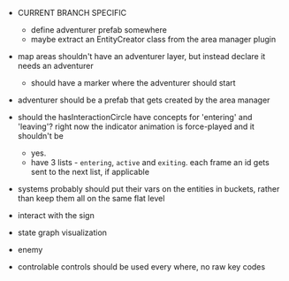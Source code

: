 - CURRENT BRANCH SPECIFIC
  - define adventurer prefab somewhere
  - maybe extract an EntityCreator class from the area manager plugin

- map areas shouldn't have an adventurer layer, but instead declare it needs an adventurer
  - should have a marker where the adventurer should start
- adventurer should be a prefab that gets created by the area manager

- should the hasInteractionCircle have concepts for 'entering' and 'leaving'? right now the indicator animation is force-played and it shouldn't be
  - yes.
  - have 3 lists - `entering`, `active` and `exiting`. each frame an id gets sent to the next list, if applicable

- systems probably should put their vars on the entities in buckets, rather than keep them all on the same flat level

- interact with the sign

- state graph visualization

- enemy

- controlable controls should be used every where, no raw key codes
